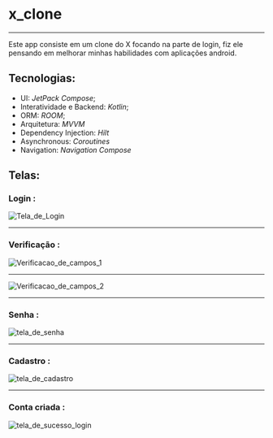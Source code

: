 # x_clone
---

Este app consiste em um clone do X focando na parte de login, fiz ele pensando em melhorar minhas habilidades com aplicações android.

## Tecnologias:

- UI: *JetPack Compose*;
- Interatividade e Backend: *Kotlin*;
- ORM: *ROOM*;
- Arquitetura: *MVVM*
- Dependency Injection: *Hilt*
- Asynchronous: *Coroutines*
- Navigation: *Navigation Compose*

## Telas:

### Login :

![Tela_de_Login](https://github.com/arthraw/x_clone/blob/main/X_tela_login.png)

---

### Verificação :

![Verificacao_de_campos_1](https://github.com/arthraw/x_clone/blob/main/X_tela_login_aviso.png)

---

![Verificacao_de_campos_2](https://github.com/arthraw/x_clone/blob/main/X_sign_up_aviso.png)

---

### Senha :


![tela_de_senha](https://github.com/arthraw/x_clone/blob/main/X_senha.png)

---

### Cadastro :

![tela_de_cadastro](https://github.com/arthraw/x_clone/blob/main/X_sign_up.png)

---

### Conta criada :

![tela_de_sucesso_login](https://github.com/arthraw/x_clone/blob/main/X_sucesso.png)




